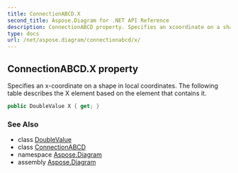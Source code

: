```yaml
---
title: ConnectionABCD.X
second_title: Aspose.Diagram for .NET API Reference
description: ConnectionABCD property. Specifies an xcoordinate on a shape in local coordinates. The following table describes the X element based on the element that contains it
type: docs
url: /net/aspose.diagram/connectionabcd/x/
---
```

## ConnectionABCD.X property

Specifies an x-coordinate on a shape in local coordinates. The following table describes the X element based on the element that contains it.

```csharp
public DoubleValue X { get; }
```

### See Also

* class [DoubleValue](../../doublevalue/)
* class [ConnectionABCD](../)
* namespace [Aspose.Diagram](../../connectionabcd/)
* assembly [Aspose.Diagram](../../../)


